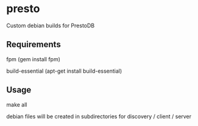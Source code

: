 presto
=====

Custom debian builds for PrestoDB

Requirements
----
fpm (gem install fpm)

build-essential (apt-get install build-essential)

Usage
----
make all

debian files will be created in subdirectories for discovery / client / server
